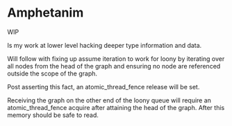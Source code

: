 # Amphetanim

WIP

Is my work at lower level hacking deeper type information and data.

Will follow with fixing up assume iteration to work for loony by iterating over all nodes from the head of the graph and ensuring no node are referenced outside the scope of the graph.

Post asserting this fact, an atomic_thread_fence release will be set.

Receiving the graph on the other end of the loony queue will require an atomic_thread_fence acquire after attaining the head of the graph. After this memory should be safe to read.